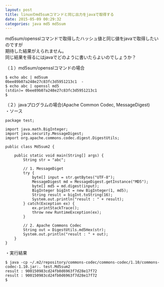 ```yaml
---
layout: post
title: linuxのmd5sumコマンドと同じ出力をjavaで取得する
date: 2015-05-09 00:29:32
categories: java md5 md5sum
---
```

<!-- {% raw %} -->
<p>md5sum/opensslコマンドで取得したハッシュ値と同じ値をjavaで取得したいのですが<br>
期待した結果がえられません。<br>
同じ結果を得るにはjavaでどのように書いたらよいのでしょうか？</p>

<p>（１）md5sum/opensslコマンドの場合</p>

<pre><code>$ echo abc | md5sum
0bee89b07a248e27c83fc3d5951213c1  -
$ echo abc | openssl md5
(stdin)= 0bee89b07a248e27c83fc3d5951213c1
$ 
</code></pre>

<p>（２）javaプログラムの場合(Apache Common Codec, MessageDigest)<br>
・ソース</p>

<pre><code>package test;

import java.math.BigInteger;
import java.security.MessageDigest;
import org.apache.commons.codec.digest.DigestUtils;

public class Md5sum2 {

    public static void main(String[] args) {
        String str = "abc";

        // 1. MessageDiget
        try {
            byte[] input = str.getBytes("UTF-8");
            MessageDigest md = MessageDigest.getInstance("MD5");
            byte[] md5 = md.digest(input);
            BigInteger bigInt = new BigInteger(1, md5);
            String result = bigInt.toString(16);
            System.out.println("result : " + result);
        } catch(Exception ex) {
            ex.printStackTrace();
            throw new RuntimeException(ex);
        }

        // 2. Apache Commons Codec
        String out = DigestUtils.md5Hex(str);
        System.out.println("result : " + out);
    }
}
</code></pre>

<p>・実行結果</p>

<pre><code>$ java -cp ~/.m2/repository/commons-codec/commons-codec/1.10/commons-codec-1.10.jar:. test.Md5sum2
result : 900150983cd24fb0d6963f7d28e17f72
result : 900150983cd24fb0d6963f7d28e17f72
$ 
</code></pre>
<!-- {% endraw %} -->
